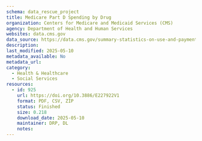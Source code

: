 ```yaml
---
schema: data_rescue_project 
title: Medicare Part D Spending by Drug
organization: Centers for Medicare and Medicaid Services (CMS)
agency: Department of Health and Human Services
websites: data.cms.gov
data_source: https://data.cms.gov/summary-statistics-on-use-and-payments/medicare-medicaid-spending-by-drug/medicare-part-d-spending-by-drug
description: 
last_modified: 2025-05-10
metadata_available: No
metadata_url: 
category:
  - Health & Healthcare 
  - Social Services 
resources:
  - id: 925
    url: https://doi.org/10.3886/E227922V1
    format: PDF, CSV, ZIP
    status: Finished
    size: 0.218
    download_date: 2025-05-10
    maintainer: DRP, DL
    notes: 
---
```

